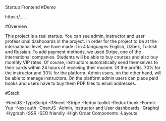Startup Frontend
#Demo

https://.....

#Overview

This project is a real startup. You can see admin, instructor and user professional dashboards in the project. In order for the project to be at the international level, we have made it in 4 languages English, Uzbek, Turkish and Russian. To add payment methods, we used Stripe, one of the international companies. Students will be able to buy courses and also buy monthly VIP rates. Of course, instructors automatically send themselves to their cards within 24 hours of receiving their income. Of the profits, 70% for the instructor and 30% for the platform. Admin users, on the other hand, will be able to manage instructors. On the platform admin users can place paid books and users have to buy them PDF files to email addresses.

#Stack

-NextJS
-TypeScript
-I18next
-Stripe
-Redux toolkit
-Redux thunk
-Formik
-Yup
-Next auth
-ChartJS
-Admin, Instructor and User dashboards
-Graphql
-Hygraph
-SSR
-SEO friendly
-High Order Components
-Layouts
